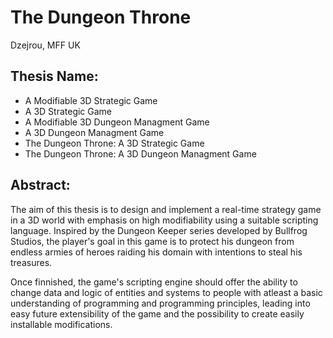# The Dungeon Throne
Dzejrou, MFF UK

## Thesis Name:
 * A Modifiable 3D Strategic Game
 * A 3D Strategic Game
 * A Modifiable 3D Dungeon Managment Game
 * A 3D Dungeon Managment Game
 * The Dungeon Throne: A 3D Strategic Game
 * The Dungeon Throne: A 3D Dungeon Managment Game

## Abstract:
The aim of this thesis is to design and implement a real-time strategy game in a 3D world with emphasis on high modifiability using a suitable scripting language. Inspired by the Dungeon Keeper series developed by Bullfrog Studios, the player's goal in this game is to protect his dungeon from endless armies of heroes raiding his domain with intentions to steal his treasures.

Once finnished, the game's scripting engine should offer the ability to change data and logic of entities and systems to people with atleast a basic understanding of programming and programming principles, leading into easy future extensibility of the game and the possibility to create easily installable modifications.
